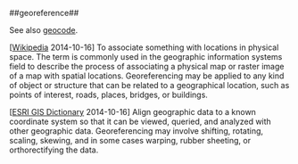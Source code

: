 ##georeference##

See also [geocode](geocode.md).

\[[Wikipedia](http://en.wikipedia.org/wiki/Georeference) 2014-10-16\] To associate something with locations in physical space. The term is commonly used in the geographic information systems field to describe the process of associating a physical map or raster image of a map with spatial locations. Georeferencing may be applied to any kind of object or structure that can be related to a geographical location, such as points of interest, roads, places, bridges, or buildings.

\[[ESRI GIS Dictionary](http://support.esri.com/en/knowledgebase/GISDictionary/search) 2014-10-16\] Align geographic data to a known coordinate system so that it can be viewed, queried, and analyzed with other geographic data.  Georeferencing may involve shifting, rotating, scaling, skewing, and in some cases warping, rubber sheeting, or orthorectifying the data.
